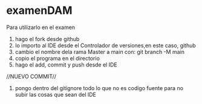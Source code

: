 # examenDAM
Para utilizarlo en el examen
1) hago el fork desde github
2) lo importo al IDE desde el Controlador de versiones,en este caso, github
3) cambio el nombre dela rama Master a main con: git branch -M main
4) copio el programa en el directorio
5) hago el add, commit y push desde el IDE

//NUEVO COMMIT//
1) pongo dentro del gitignore todo lo que no es codigo fuente para no subir las cosas que sean del IDE
